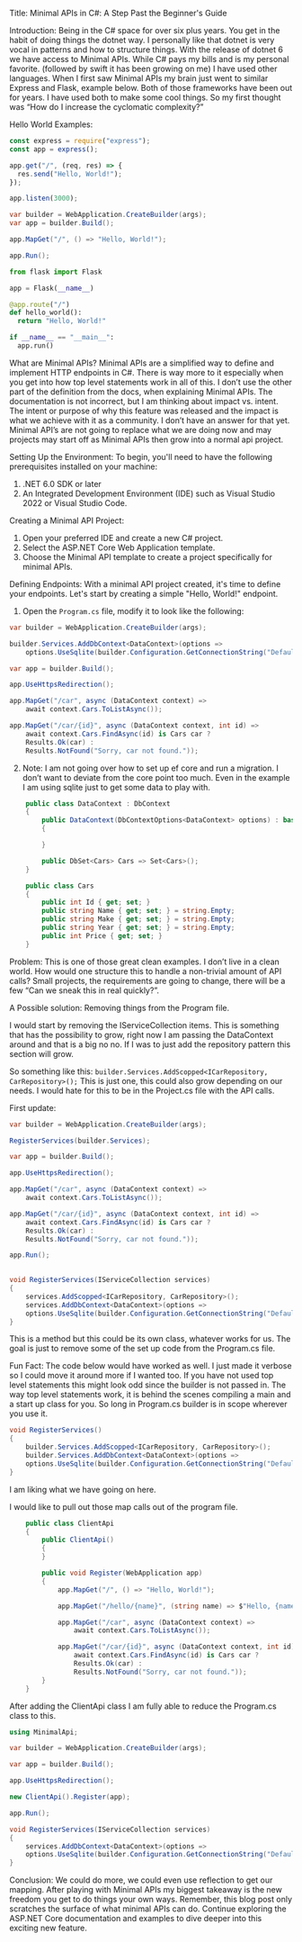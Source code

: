 Title: Minimal APIs in C#: A Step Past the Beginner's Guide

Introduction:
Being in the C# space for over six plus years. You get in the habit of doing things the dotnet way. I personally like that dotnet is very vocal in patterns and how to structure things. With the release of dotnet 6 we have access to Minimal APIs. While C# pays my bills and is my personal favorite. (followed by swift it has been growing on me) I have used other languages. When I first saw Minimal APIs my brain just went to similar Express and Flask, example below. Both of those frameworks have been out for years. I have used both to make some cool things. So my first thought was “How do I increase the  cyclomatic complexity?” 

Hello World Examples:


```js
const express = require("express");
const app = express();

app.get("/", (req, res) => {
  res.send("Hello, World!");
});

app.listen(3000);
```

```csharp
var builder = WebApplication.CreateBuilder(args);
var app = builder.Build();

app.MapGet("/", () => "Hello, World!");

app.Run();
```

```python
from flask import Flask

app = Flask(__name__)

@app.route("/")
def hello_world():
  return "Hello, World!"

if __name__ == "__main__":
  app.run()
```

What are Minimal APIs?
Minimal APIs are a simplified way to define and implement HTTP endpoints in C#. There is way more to it especially when you get into how top level statements work in all of this. I don’t use the other part of the definition from the docs, when explaining Minimal APIs. The documentation is not incorrect, but I am thinking about impact vs. intent. The intent or purpose of why this feature was released and the impact is what we achieve with it as a community. I don’t have an answer for that yet. Minimal API’s are not going to replace what we are doing now and may projects may start off as Minimal APIs then grow into a normal api project. 


Setting Up the Environment:
To begin, you'll need to have the following prerequisites installed on your machine:
1. .NET 6.0 SDK or later
2. An Integrated Development Environment (IDE) such as Visual Studio 2022 or Visual Studio Code.

Creating a Minimal API Project:
1. Open your preferred IDE and create a new C# project.
2. Select the ASP.NET Core Web Application template.
3. Choose the Minimal API template to create a project specifically for minimal APIs.

Defining Endpoints:
With a minimal API project created, it's time to define your endpoints. Let's start by creating a simple "Hello, World!" endpoint.

1. Open the `Program.cs` file, modify it to look like the following:

```csharp
var builder = WebApplication.CreateBuilder(args);

builder.Services.AddDbContext<DataContext>(options =>
    options.UseSqlite(builder.Configuration.GetConnectionString("DefaultConnection")));

var app = builder.Build();

app.UseHttpsRedirection();

app.MapGet("/car", async (DataContext context) =>
    await context.Cars.ToListAsync());

app.MapGet("/car/{id}", async (DataContext context, int id) => 
    await context.Cars.FindAsync(id) is Cars car ?
    Results.Ok(car) :
    Results.NotFound("Sorry, car not found."));
```

2. Note: I am not going over how to set up ef core and run a migration. I don’t want to deviate from the core point too much. Even in the example I am using sqlite just to get some data to play with.


```csharp
    public class DataContext : DbContext
    {
        public DataContext(DbContextOptions<DataContext> options) : base(options)
        {

        }

        public DbSet<Cars> Cars => Set<Cars>();
    }
```

```csharp
    public class Cars
    {
        public int Id { get; set; }
        public string Name { get; set; } = string.Empty;
        public string Make { get; set; } = string.Empty;
        public string Year { get; set; } = string.Empty;
        public int Price { get; set; }
    }

```

Problem: 
This is one of those great clean examples. I don’t live in a clean world. How would one structure this to handle a non-trivial amount of API calls? Small projects, the requirements are going to change, there will be a few “Can we sneak this in real quickly?”.

A Possible solution: Removing things from the Program file. 

I would start by removing the IServiceCollection items. This is something that has the possibility to grow, right now I am passing the DataContext around and that is a big no no. If I was to just add the repository pattern this section will grow. 

So something like this:
```builder.Services.AddScopped<ICarRepository, CarRepository>();``` 
This is just one, this could also grow depending on our needs. I would hate for this to be in the Project.cs file with the API calls. 

First update: 

```csharp
var builder = WebApplication.CreateBuilder(args);

RegisterServices(builder.Services);

var app = builder.Build();

app.UseHttpsRedirection();

app.MapGet("/car", async (DataContext context) =>
    await context.Cars.ToListAsync());

app.MapGet("/car/{id}", async (DataContext context, int id) => 
    await context.Cars.FindAsync(id) is Cars car ?
    Results.Ok(car) :
    Results.NotFound("Sorry, car not found."));

app.Run();

 
void RegisterServices(IServiceCollection services)
{
    services.AddScopped<ICarRepository, CarRepository>();
    services.AddDbContext<DataContext>(options =>
    options.UseSqlite(builder.Configuration.GetConnectionString("DefaultConnection")));
}
```

This is a method but this could be its own class, whatever works for us. The goal is just to remove some of the set up code from the Program.cs file. 

Fun Fact: The code below would have worked as well. I just made it verbose so I could move it around more if I wanted too. If you have not used top level statements this might look odd since the builder is not passed in. The way top level statements work, it is behind the scenes compiling a main and a start up class for you. So long in Program.cs builder is in scope wherever you use it.  

```csharp
void RegisterServices()
{
    builder.Services.AddScopped<ICarRepository, CarRepository>();
    builder.Services.AddDbContext<DataContext>(options =>
    options.UseSqlite(builder.Configuration.GetConnectionString("DefaultConnection")));
}
```

I am liking what we have going on here.

I would like to pull out those map calls out of the program file. 

```csharp
    public class ClientApi
    {
        public ClientApi()
        {
        }

        public void Register(WebApplication app)
        {
            app.MapGet("/", () => "Hello, World!");

            app.MapGet("/hello/{name}", (string name) => $"Hello, {name}!");

            app.MapGet("/car", async (DataContext context) =>
                await context.Cars.ToListAsync());

            app.MapGet("/car/{id}", async (DataContext context, int id) =>
                await context.Cars.FindAsync(id) is Cars car ?
                Results.Ok(car) :
                Results.NotFound("Sorry, car not found."));
        }
    }

```

After adding the ClientApi class I am fully able to reduce the Program.cs class to this. 

```csharp
using MinimalApi;

var builder = WebApplication.CreateBuilder(args);

var app = builder.Build();

app.UseHttpsRedirection();

new ClientApi().Register(app);

app.Run();

void RegisterServices(IServiceCollection services)
{
    services.AddDbContext<DataContext>(options =>
    options.UseSqlite(builder.Configuration.GetConnectionString("DefaultConnection")));
}

```

Conclusion:
We could do more, we could even use reflection to get our mapping. After playing with Minimal APIs my biggest takeaway is the new freedom you get to do things your own ways. Remember, this blog post only scratches the surface of what minimal APIs can do. Continue exploring the ASP.NET Core documentation and examples to dive deeper into this exciting new feature.